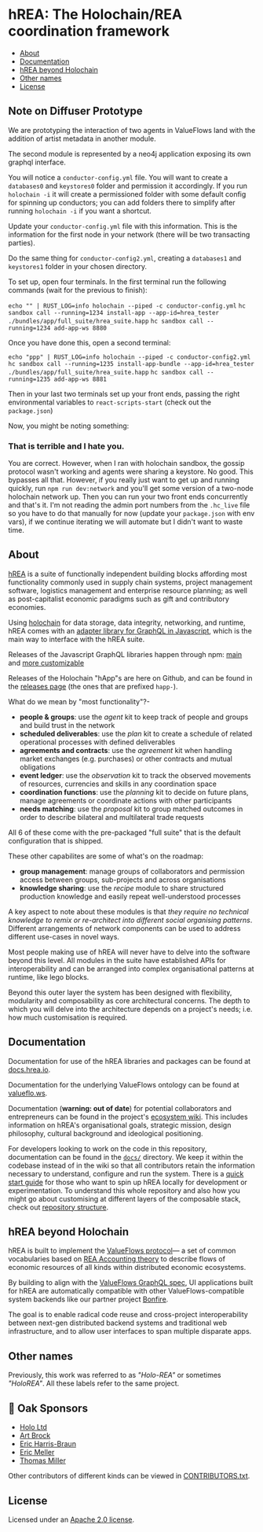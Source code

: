 # hREA: The Holochain/REA coordination framework

<!-- MarkdownTOC -->

- [About](#about)
- [Documentation](#documentation)
- [hREA beyond Holochain](#hrea-beyond-holochain)
- [Other names](#other-names)
- [License](#license)

<!-- /MarkdownTOC -->

## Note on Diffuser Prototype

We are prototyping the interaction of two agents in ValueFlows land with the addition of artist metadata in another module.

The second module is represented by a neo4j application exposing its own graphql interface.

You will notice a `conductor-config.yml` file. You will want to create a `databases0` and `keystores0` folder and permission it accordingly. If you run `holochain -i` it will create a permissioned folder with some default config for spinning up conductors; you can add folders there to simplify after running `holochain -i` if you want a shortcut. 

Update your `conductor-config.yml` file with this information. This is the information for the first node in your network (there will be two transacting parties).

Do the same thing for `conductor-config2.yml`, creating a `databases1` and `keystores1` folder in your chosen directory.

To set up, open four terminals. In the first terminal run the following commands (wait for the previous to finish):

`echo "" | RUST_LOG=info holochain --piped -c conductor-config.yml`
`hc sandbox call --running=1234 install-app --app-id=hrea_tester ./bundles/app/full_suite/hrea_suite.happ`
`hc sandbox call --running=1234 add-app-ws 8880`

Once you have done this, open a second terminal:

`echo "ppp" | RUST_LOG=info holochain --piped -c conductor-config2.yml`
`hc sandbox call --running=1235 install-app-bundle --app-id=hrea_tester ./bundles/app/full_suite/hrea_suite.happ`
`hc sandbox call --running=1235 add-app-ws 8881`


Then in your last two terminals set up your front ends, passing the right environmental variables to `react-scripts-start` (check out the `package.json`)

Now, you might be noting something:

### That is terrible and I hate you.

You are correct. However, when I ran with holochain sandbox, the gossip protocol wasn't working and agents were sharing a keystore. No good. This bypasses all that. However, if you really just want to get up and running quickly, run `npm run dev:network` and you'll get some version of a two-node holochain network up. Then you can run your two front ends concurrently and that's it. I'm not reading the admin port numbers from the `.hc_live` file so you have to do that manually for now (update your `package.json` with env vars), if we continue iterating we will automate but I didn't want to waste time.

## About

[hREA](https://hrea.io) is a suite of functionally independent building blocks affording most functionality commonly used in supply chain systems, project management software, logistics management and enterprise resource planning; as well as post-capitalist economic paradigms such as gift and contributory economies.

Using [holochain](https://holochain.org) for data storage, data integrity, networking, and runtime, hREA comes with an [adapter library for GraphQL in Javascript](https://www.npmjs.com/package/@vf-ui/graphql-client-holochain), which is the main way to interface with the hREA suite.

Releases of the Javascript GraphQL libraries happen through npm: [main](https://www.npmjs.com/package/@vf-ui/graphql-client-holochain) and [more customizable](https://www.npmjs.com/package/@valueflows/vf-graphql-holochain)

Releases of the Holochain "hApp"s are here on Github, and can be found in the [releases page](https://github.com/h-REA/hREA/releases) (the ones that are prefixed `happ-`).

What do we mean by "most functionality"?-

- **people & groups**: use the *agent* kit to keep track of people and groups and build trust in the network
- **scheduled deliverables**: use the *plan* kit to create a schedule of related operational processes with defined deliverables
- **agreements and contracts**: use the *agreement* kit when handling market exchanges (e.g. purchases) or other contracts and mutual obligations
- **event ledger**: use the *observation* kit to track the observed movements of resources, currencies and skills in any coordination space
- **coordination functions**: use the *planning* kit to decide on future plans, manage agreements or coordinate actions with other participants
- **needs matching**: use the *proposal* kit to group matched outcomes in order to describe bilateral and multilateral trade requests

All 6 of these come with the pre-packaged "full suite" that is the default configuration that is shipped.

These other capabilites are some of what's on the roadmap:
- **group management**: manage groups of collaborators and permission access between groups, sub-projects and across organisations
- **knowledge sharing**: use the *recipe* module to share structured production knowledge and easily repeat well-understood processes

A key aspect to note about these modules is that *they require no technical knowledge to remix or re-architect into different social organising patterns*. Different arrangements of network components can be used to address different use-cases in novel ways.

Most people making use of hREA will never have to delve into the software beyond this level. All modules in the suite have established APIs for interoperability and can be arranged into complex organisational patterns at runtime, like lego blocks.

Beyond this outer layer the system has been designed with flexibility, modularity and composability as core architectural concerns. The depth to which you will delve into the architecture depends on a project's needs; i.e. how much customisation is required. 



## Documentation

Documentation for use of the hREA libraries and packages can be found at [docs.hrea.io](https://docs.hrea.io). 

Documentation for the underlying ValueFlows ontology can be found at [valueflo.ws](https://www.valueflo.ws).

Documentation (**warning: out of date**) for potential collaborators and entrepreneurs can be found in the project's [ecosystem wiki](https://github.com/h-REA/ecosystem/wiki/). This includes information on hREA's organisational goals, strategic mission, design philosophy, cultural background and ideological positioning.

For developers looking to work on the code in this repository, documentation can be found in the [`docs/`](docs/README.md) directory. We keep it within the codebase instead of in the wiki so that all contributors retain the information necessary to understand, configure and run the system. There is a [quick start guide](docs/README.md#quick-start) for those who want to spin up hREA locally for development or experimentation. To understand this whole repository and also how you might go about customising at different layers of the composable stack, check out [repository structure](docs/repository-structure.md).


## hREA beyond Holochain

hREA is built to implement the [ValueFlows protocol](https://valueflo.ws/)&mdash; a set of common vocabularies based on [REA Accounting theory](https://en.wikipedia.org/wiki/Resources,_events,_agents_(accounting_model)) to describe flows of economic resources of all kinds within distributed economic ecosystems.

By building to align with the [ValueFlows GraphQL spec](#valueflows-graphql-protocol-layer), UI applications built for hREA are automatically compatible with other ValueFlows-compatible system backends like our partner project [Bonfire](https://bonfirenetworks.org/).

The goal is to enable radical code reuse and cross-project interoperability between next-gen distributed backend systems and traditional web infrastructure, and to allow user interfaces to span multiple disparate apps.



## Other names

Previously, this work was referred to as *"Holo-REA"* or sometimes *"HoloREA"*. All these labels refer to the same project.


## 🌳 Oak Sponsors

- [Holo Ltd](https://holo.host)
- [Art Brock](https://www.artbrock.com/)
- [Eric Harris-Braun](https://www.harris-braun.com/)
- [Eric Meller](https://twitter.com/EricMeller)
- [Thomas Miller](https://www.linkedin.com/in/thomas-miller-3895833b)

Other contributors of different kinds can be viewed in [CONTRIBUTORS.txt](CONTRIBUTORS.txt).

## License

Licensed under an [Apache 2.0 license](https://www.apache.org/licenses/LICENSE-2.0).
